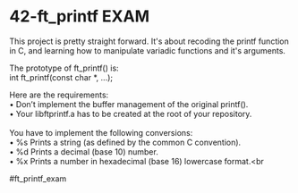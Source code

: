 # 42-ft_printf EXAM
This project is pretty straight forward. It's about recoding the printf function in C, and learning how to manipulate variadic functions and it's arguments.<br>

The prototype of ft_printf() is:<br>
int ft_printf(const char *, ...);<br>

Here are the requirements:<br>
• Don’t implement the buffer management of the original printf().<br>
• Your libftprintf.a has to be created at the root of your repository.<br>
<br>
You have to implement the following conversions:<br>
• %s Prints a string (as defined by the common C convention).<br>
• %d Prints a decimal (base 10) number.<br>
• %x Prints a number in hexadecimal (base 16) lowercase format.<br

#ft_printf_exam
